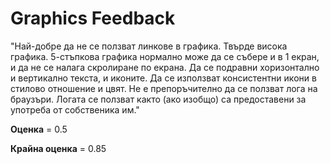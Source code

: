 # Graphics Feedback #
"Най-добре да не се ползват линкове в графика.
Твърде висока графика. 5-стъпкова графика нормално може да се събере и в 1 екран, и да не се налага скролиране по екрана.
Да се подравни хоризонтално и вертикално текста, и иконите. Да се използват консистентни икони в стилово отношение и цвят.
Не е препоръчително да се ползват лога на браузъри. Логата се ползват както (ако изобщо) са предоставени за употреба от собственика им."

**Оценка** = 0.5

**Крайна оценка** = 0.85

